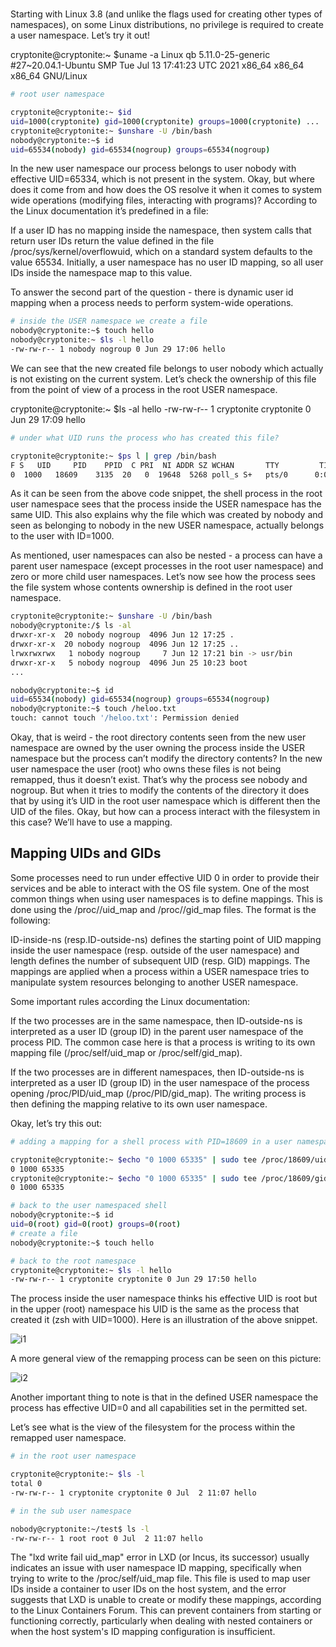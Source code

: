 # **[](https://blog.quarkslab.com/digging-into-linux-namespaces-part-2.html)**

Starting with Linux 3.8 (and unlike the flags used for creating other types of namespaces), on some Linux distributions, no privilege is required to create a user namespace. Let’s try it out!

cryptonite@cryptonite:~ $uname -a
Linux qb 5.11.0-25-generic #27~20.04.1-Ubuntu SMP Tue Jul 13 17:41:23 UTC 2021 x86_64 x86_64 x86_64 GNU/Linux

```bash
# root user namespace

cryptonite@cryptonite:~ $id
uid=1000(cryptonite) gid=1000(cryptonite) groups=1000(cryptonite) ...
cryptonite@cryptonite:~ $unshare -U /bin/bash
nobody@cryptonite:~$ id
uid=65534(nobody) gid=65534(nogroup) groups=65534(nogroup)
```

In the new user namespace our process belongs to user nobody with effective UID=65334, which is not present in the system. Okay, but where does it come from and how does the OS resolve it when it comes to system wide operations (modifying files, interacting with programs)? According to the Linux documentation it’s predefined in a file:

If a user ID has no mapping inside the namespace, then system calls that return user IDs return the value defined in the file /proc/sys/kernel/overflowuid, which on a standard system defaults to the value 65534. Initially, a user namespace has no user ID mapping, so all user IDs inside the namespace map to this value.

To answer the second part of the question - there is dynamic user id mapping when a process needs to perform system-wide operations.

```bash
# inside the USER namespace we create a file
nobody@cryptonite:~$ touch hello
nobody@cryptonite:~ $ls -l hello
-rw-rw-r-- 1 nobody nogroup 0 Jun 29 17:06 hello
```

We can see that the new created file belongs to user nobody which actually is not existing on the current system. Let’s check the ownership of this file from the point of view of a process in the root USER namespace.

cryptonite@cryptonite:~ $ls -al hello
-rw-rw-r-- 1 cryptonite cryptonite 0 Jun 29 17:09 hello

```bash
# under what UID runs the process who has created this file?

cryptonite@cryptonite:~ $ps l | grep /bin/bash
F S   UID     PID    PPID  C PRI  NI ADDR SZ WCHAN       TTY         TIME CMD
0  1000   18609    3135  20   0  19648  5268 poll_s S+   pts/0      0:00 /bin/bash
```

As it can be seen from the above code snippet, the shell process in the root user namespace sees that the process inside the USER namespace has the same UID. This also explains why the file which was created by nobody and seen as belonging to nobody in the new USER namespace, actually belongs to the user with ID=1000.

As mentioned, user namespaces can also be nested - a process can have a parent user namespace (except processes in the root user namespace) and zero or more child user namespaces. Let’s now see how the process sees the file system whose contents ownership is defined in the root user namespace.

```bash
cryptonite@cryptonite:~ $unshare -U /bin/bash
nobody@cryptonite:/$ ls -al
drwxr-xr-x  20 nobody nogroup  4096 Jun 12 17:25 .
drwxr-xr-x  20 nobody nogroup  4096 Jun 12 17:25 ..
lrwxrwxrwx   1 nobody nogroup     7 Jun 12 17:21 bin -> usr/bin
drwxr-xr-x   5 nobody nogroup  4096 Jun 25 10:23 boot
...

nobody@cryptonite:~$ id
uid=65534(nobody) gid=65534(nogroup) groups=65534(nogroup)
nobody@cryptonite:~$ touch /heloo.txt
touch: cannot touch '/heloo.txt': Permission denied
```

Okay, that is weird - the root directory contents seen from the new user namespace are owned by the user owning the process inside the USER namespace but the process can’t modify the directory contents? In the new user namespace the user (root) who owns these files is not being remapped, thus it doesn’t exist. That’s why the process see nobody and nogroup. But when it tries to modify the contents of the directory it does that by using it’s UID in the root user namespace which is different then the UID of the files. Okay, but how can a process interact with the filesystem in this case? We’ll have to use a mapping.

## Mapping UIDs and GIDs

Some processes need to run under effective UID 0 in order to provide their services and be able to interact with the OS file system. One of the most common things when using user namespaces is to define mappings. This is done using the /proc/<PID>/uid_map and /proc/<PID>/gid_map files. The format is the following:

ID-inside-ns (resp.ID-outside-ns) defines the starting point of UID mapping inside the user namespace (resp. outside of the user namespace) and length defines the number of subsequent UID (resp. GID) mappings. The mappings are applied when a process within a USER namespace tries to manipulate system resources belonging to another USER namespace.

Some important rules according the Linux documentation:

If the two processes are in the same namespace, then ID-outside-ns is interpreted as a user ID (group ID) in the parent user namespace of the process PID. The common case here is that a process is writing to its own mapping file (/proc/self/uid_map or /proc/self/gid_map).

If the two processes are in different namespaces, then ID-outside-ns is interpreted as a user ID (group ID) in the user namespace of the process opening /proc/PID/uid_map (/proc/PID/gid_map). The writing process is then defining the mapping relative to its own user namespace.

Okay, let’s try this out:

```bash
# adding a mapping for a shell process with PID=18609 in a user namespace

cryptonite@cryptonite:~ $echo "0 1000 65335" | sudo tee /proc/18609/uid_map
0 1000 65335
cryptonite@cryptonite:~ $echo "0 1000 65335" | sudo tee /proc/18609/gid_map
0 1000 65335

# back to the user namespaced shell
nobody@cryptonite:~$ id
uid=0(root) gid=0(root) groups=0(root)
# create a file
nobody@cryptonite:~$ touch hello

# back to the root namespace
cryptonite@cryptonite:~ $ls -l hello
-rw-rw-r-- 1 cryptonite cryptonite 0 Jun 29 17:50 hello
```

The process inside the user namespace thinks his effective UID is root but in the upper (root) namespace his UID is the same as the process that created it (zsh with UID=1000). Here is an illustration of the above snippet.

![i1](https://blog.quarkslab.com/resources/2021-11-18-namespaces/bJmaWTD.jpg)

A more general view of the remapping process can be seen on this picture:

![i2](https://blog.quarkslab.com/resources/2021-11-18-namespaces/vKKeaWt.png)

Another important thing to note is that in the defined USER namespace the process has effective UID=0 and all capabilities set in the permitted set.

Let’s see what is the view of the filesystem for the process within the remapped user namespace.

```bash
# in the root user namespace

cryptonite@cryptonite:~ $ls -l
total 0
-rw-rw-r-- 1 cryptonite cryptonite 0 Jul  2 11:07 hello

# in the sub user namespace

nobody@cryptonite:~/test$ ls -l
-rw-rw-r-- 1 root root 0 Jul  2 11:07 hello
```

The "lxd write fail uid_map" error in LXD (or Incus, its successor) usually indicates an issue with user namespace ID mapping, specifically when trying to write to the /proc/self/uid_map file. This file is used to map user IDs inside a container to user IDs on the host system, and the error suggests that LXD is unable to create or modify these mappings, according to the Linux Containers Forum. This can prevent containers from starting or functioning correctly, particularly when dealing with nested containers or when the host system's ID mapping configuration is insufficient.
